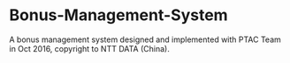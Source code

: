 # Bonus-Management-System
A bonus management system designed and implemented with PTAC Team in Oct 2016, copyright to NTT DATA (China).
